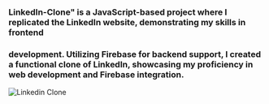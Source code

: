 ### LinkedIn-Clone" is a JavaScript-based project where I replicated the LinkedIn website, demonstrating my skills in frontend
### development. Utilizing Firebase for backend support, I created a functional clone of LinkedIn, showcasing my proficiency in web development and Firebase integration.
![Linkedin Clone]([https://github.com/Tilek04/Linkedin-Clone/blob/main/Fotoram.io%20(1).jpg])
